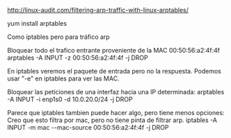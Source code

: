 http://linux-audit.com/filtering-arp-traffic-with-linux-arptables/

yum install arptables


Como iptables pero para tráfico arp

Bloquear todo el trafico entrante proveniente de la MAC 00:50:56:a2:4f:4f
arptables -A INPUT -z 00:50:56:a2:4f:4f -j DROP

En iptables veremos el paquete de entrada pero no la respuesta.
Podemos usar "-e" en iptables para ver las MAC.


Bloquear las peticiones de una interfaz hacia una IP determinada:
arptables -A INPUT -i enp1s0 -d 10.0.20.0/24 -j DROP


Parece que iptables tambien puede hacer algo, pero tiene menos opciones:
Creo que esto filtra por mac, pero no tiene pinta de filtrar arp.
iptables -A INPUT -m mac --mac-source 00:50:56:a2:4f:4f -j DROP
